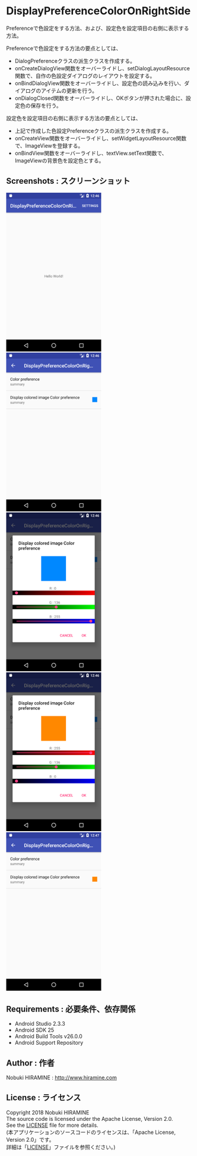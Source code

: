 # DisplayPreferenceColorOnRightSide
Preferenceで色設定をする方法、および、設定色を設定項目の右側に表示する方法。

Preferenceで色設定をする方法の要点としては、
- DialogPreferenceクラスの派生クラスを作成する。
- onCreateDialogView関数をオーバーライドし、setDialogLayoutResource関数で、自作の色設定ダイアログのレイアウトを設定する。
- onBindDialogView関数をオーバーライドし、設定色の読み込みを行い、ダイアログのアイテムの更新を行う。
- onDialogClosed関数をオーバーライドし、OKボタンが押された場合に、設定色の保存を行う。

設定色を設定項目の右側に表示する方法の要点としては、
- 上記で作成した色設定Preferenceクラスの派生クラスを作成する。
- onCreateView関数をオーバーライドし、setWidgetLayoutResource関数で、ImageViewを登録する。
- onBindView関数をオーバーライドし、textView.setText関数で、ImageViewの背景色を設定色とする。

## Screenshots : スクリーンショット
<img src="images/Screenshot_01.png" width="256" alt="Screenshot"/> <img src="images/Screenshot_02.png" width="256" alt="Screenshot"/> <img src="images/Screenshot_03.png" width="256" alt="Screenshot"/> <img src="images/Screenshot_04.png" width="256" alt="Screenshot"/> <img src="images/Screenshot_05.png" width="256" alt="Screenshot"/>

## Requirements : 必要条件、依存関係
- Android Studio 2.3.3
- Android SDK 25
- Android Build Tools v26.0.0
- Android Support Repository

## Author : 作者
Nobuki HIRAMINE : http://www.hiramine.com

## License : ライセンス
Copyright 2018 Nobuki HIRAMINE  
The source code is licensed under the Apache License, Version 2.0.  
See the [LICENSE](LICENSE) file for more details.  
(本アプリケーションのソースコードのライセンスは、「Apache License, Version 2.0」です。  
詳細は「[LICENSE](LICENSE)」ファイルを参照ください。)

